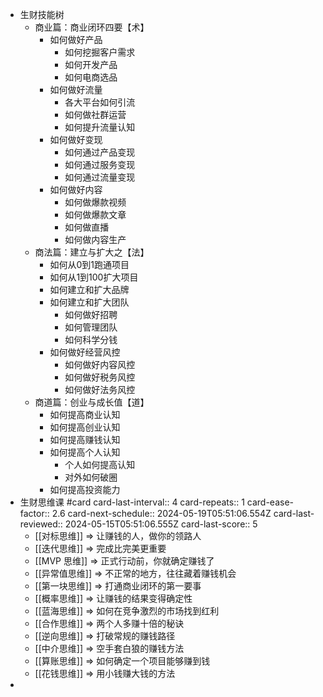 - 生财技能树
	- 商业篇：商业闭环四要【术】
		- 如何做好产品
			- 如何挖掘客户需求
			- 如何开发产品
			- 如何电商选品
		- 如何做好流量
			- 各大平台如何引流
			- 如何做社群运营
			- 如何提升流量认知
		- 如何做好变现
			- 如何通过产品变现
			- 如何通过服务变现
			- 如何通过流量变现
		- 如何做好内容
			- 如何做爆款视频
			- 如何做爆款文章
			- 如何做直播
			- 如何做内容生产
	- 商法篇：建立与扩大之【法】
		- 如何从0到1跑通项目
		- 如何从1到100扩大项目
		- 如何建立和扩大品牌
		- 如何建立和扩大团队
			- 如何做好招聘
			- 如何管理团队
			- 如何科学分钱
		- 如何做好经营风控
			- 如何做好内容风控
			- 如何做好税务风控
			- 如何做好法务风控
	- 商道篇：创业与成长值【道】
		- 如何提高商业认知
		- 如何提高创业认知
		- 如何提高赚钱认知
		- 如何提高个人认知
			- 个人如何提高认知
			- 对外如何破圈
		- 如何提高投资能力
- 生财思维课 #card
  card-last-interval:: 4
  card-repeats:: 1
  card-ease-factor:: 2.6
  card-next-schedule:: 2024-05-19T05:51:06.554Z
  card-last-reviewed:: 2024-05-15T05:51:06.555Z
  card-last-score:: 5
	- [[对标思维]] => 让赚钱的人，做你的领路人
	- [[迭代思维]] => 完成比完美更重要
	- [[MVP 思维]] => 正式行动前，你就确定赚钱了
	- [[异常值思维]] => 不正常的地方，往往藏着赚钱机会
	- [[第一块思维]] => 打通商业闭环的第一要事
	- [[概率思维]] => 让赚钱的结果变得确定性
	- [[蓝海思维]] => 如何在竞争激烈的市场找到红利
	- [[合作思维]] => 两个人多赚十倍的秘诀
	- [[逆向思维]] => 打破常规的赚钱路径
	- [[中介思维]] => 空手套白狼的赚钱方法
	- [[算账思维]] => 如何确定一个项目能够赚到钱
	- [[花钱思维]] => 用小钱赚大钱的方法
-